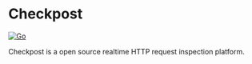 # Checkpost

[![Go](https://github.com/humanbeeng/checkpost/actions/workflows/go.yml/badge.svg)](https://github.com/humanbeeng/checkpost/actions/workflows/go.yml)

Checkpost is a open source realtime HTTP request inspection platform.
